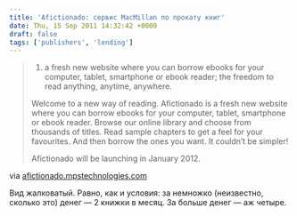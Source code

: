 ```yaml
---
title: 'Afictionado: сервис MacMillan по прокату книг'
date: Thu, 15 Sep 2011 14:32:42 +0000
draft: false
tags: ['publishers', 'lending']
---
```


> 1.  a fresh new website where you can borrow ebooks for your computer, tablet, smartphone or ebook reader; the freedom to read anything, anytime, anywhere.
> 
> Welcome to a new way of reading. Afictionado is a fresh new website where you can borrow ebooks for your computer, tablet, smartphone or ebook reader. Browse our online library and choose from thousands of titles. Read sample chapters to get a feel for your favourites. And then borrow the ones you want. It couldn’t be simpler!
> 
> Afictionado will be launching in January 2012.

via [afictionado.mpstechnologies.com](http://afictionado.mpstechnologies.com/static/index.htm)

Вид жалковатый. Равно, как и условия: за немножко (неизвестно, сколько это) денег — 2 книжки в месяц. За больше денег — аж четыре.